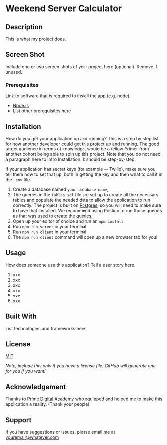 # Weekend Server Calculator

## Description

This is what my project does.

## Screen Shot

Include one or two screen shots of your project here (optional). Remove if unused.

### Prerequisites

Link to software that is required to install the app (e.g. node).

- [Node.js](https://nodejs.org/en/)
- List other prerequisites here

## Installation

How do you get your application up and running? This is a step by step list for how another developer could get this project up and running. The good target audience in terms of knowledge, would be a fellow Primer from another cohort being able to spin up this project. Note that you do not need a paragraph here to intro Installation. It should be step-by-step.

If your application has secret keys (for example --  Twilio), make sure you tell them how to set that up, both in getting the key and then what to call it in the `.env` file.

1. Create a database named `your database name`,
2. The queries in the `tables.sql` file are set up to create all the necessary tables and populate the needed data to allow the application to run correctly. The project is built on [Postgres](https://www.postgresql.org/download/), so you will need to make sure to have that installed. We recommend using Postico to run those queries as that was used to create the queries, 
3. Open up your editor of choice and run an `npm install`
4. Run `npm run server` in your terminal
5. Run `npm run client` in your terminal
6. The `npm run client` command will open up a new browser tab for you!

## Usage
How does someone use this application? Tell a user story here.

1. xxx
2. xxx
3. xxx
4. xxx
5. xxx
6. xxx


## Built With

List technologies and frameworks here

## License
[MIT](https://choosealicense.com/licenses/mit/)

_Note, include this only if you have a license file. GitHub will generate one for you if you want!_

## Acknowledgement
Thanks to [Prime Digital Academy](www.primeacademy.io) who equipped and helped me to make this application a reality. (Thank your people)

## Support
If you have suggestions or issues, please email me at [youremail@whatever.com](www.google.com)